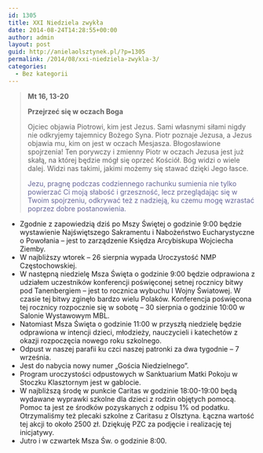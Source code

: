 ```yaml
---
id: 1305
title: XXI Niedziela zwykła
date: 2014-08-24T14:28:55+00:00
author: admin
layout: post
guid: http://anielaolsztynek.pl/?p=1305
permalink: /2014/08/xxi-niedziela-zwykla-3/
categories:
  - Bez kategorii
---
```

> **Mt 16, 13-20**
> 
> **Przejrzeć się w oczach Boga**
> 
> Ojciec objawia Piotrowi, kim jest Jezus. Sami własnymi siłami nigdy nie odkryjemy tajemnicy Bożego Syna. Piotr poznaje Jezusa, a Jezus objawia mu, kim on jest w oczach Mesjasza. Błogosławione spojrzenia! Ten porywczy i zmienny Piotr w oczach Jezusa jest już skałą, na której będzie mógł się oprzeć Kościół. Bóg widzi o wiele dalej. Widzi nas takimi, jakimi możemy się stawać dzięki Jego łasce.
> 
> <span style="color: #666699;">Jezu, pragnę podczas codziennego rachunku sumienia nie tylko powierzać Ci moją słabość i grzeszność, lecz przeglądając się w Twoim spojrzeniu, odkrywać też z nadzieją, ku czemu mogę wzrastać poprzez dobre postanowienia.</span>

  * Zgodnie z zapowiedzią dziś po Mszy Świętej o godzinie 9:00 będzie wystawienie Najświętszego Sakramentu i Nabożeństwo Eucharystyczne o Powołania &#8211; jest to zarządzenie Księdza Arcybiskupa Wojciecha Ziemby.
  * W najbliższy wtorek &#8211; 26 sierpnia wypada Uroczystość NMP Częstochowskiej.
  * W następną niedzielę Msza Święta o godzinie 9:00 będzie odprawiona z udziałem uczestników konferencji poświęconej setnej rocznicy bitwy pod Tanenbergiem &#8211; jest to rocznica wybuchu I Wojny Światowej. W czasie tej bitwy zginęło bardzo wielu Polaków. Konferencja poświęcona tej rocznicy rozpocznie się w sobotę &#8211; 30 sierpnia o godzinie 10:00 w Salonie Wystawowym MBL.
  * Natomiast Msza Święta o godzinie 11:00 w przyszłą niedzielę będzie odprawiona w intencji dzieci, młodzieży, nauczycieli i katechetów z okazji rozpoczęcia nowego roku szkolnego.
  * Odpust w naszej parafii ku czci naszej patronki za dwa tygodnie &#8211; 7 września.
  * Jest do nabycia nowy numer &#8222;Gościa Niedzielnego&#8221;.
  * Program uroczystości odpustowych w Sanktuarium Matki Pokoju w Stoczku Klasztornym jest w gablocie.
  * W najbliższą środę w punkcie Caritas w godzinie 18:00-19:00 będą wydawane wyprawki szkolne dla dzieci z rodzin objętych pomocą. Pomoc ta jest ze środków pozyskanych z odpisu 1% od podatku. Otrzymaliśmy też plecaki szkolne z Caritasu z Olsztyna. Łączna wartość tej akcji to około 2500 zł. Dziękuję PZC za podjęcie i realizację tej inicjatywy.
  * Jutro i w czwartek Msza Św. o godzinie 8:00.